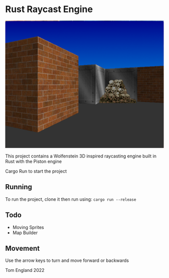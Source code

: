 # Rust Raycast Engine

![Example](/img/example.png?raw=true "Example Screenshot")

This project contains a Wolfenstein 3D inspired raycasting engine built in Rust with the Piston engine

Cargo Run to start the project

## Running
To run the project, clone it then run using: `cargo run --release`

## Todo
* Moving Sprites
* Map Builder

## Movement
Use the arrow keys to turn and move forward or backwards

Tom England 2022
